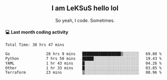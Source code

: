 <h2 align="center">I am LeKSuS hello lol</h2>
<p align="center">So yeah, I code. Sometimes.</p>

#### :computer: Last month coding activity
<!--START_SECTION:waka-->

```txt
Total Time: 38 hrs 47 mins

Go                28 hrs 9 mins   █████████████████▒░░░░░░░   69.80 %
Python            7 hrs 50 mins   █████░░░░░░░░░░░░░░░░░░░░   19.43 %
YAML              1 hr 43 mins    █░░░░░░░░░░░░░░░░░░░░░░░░   04.26 %
Other             1 hr 33 mins    █░░░░░░░░░░░░░░░░░░░░░░░░   03.85 %
Terraform         23 mins         ▒░░░░░░░░░░░░░░░░░░░░░░░░   00.96 %
```

<!--END_SECTION:waka-->
